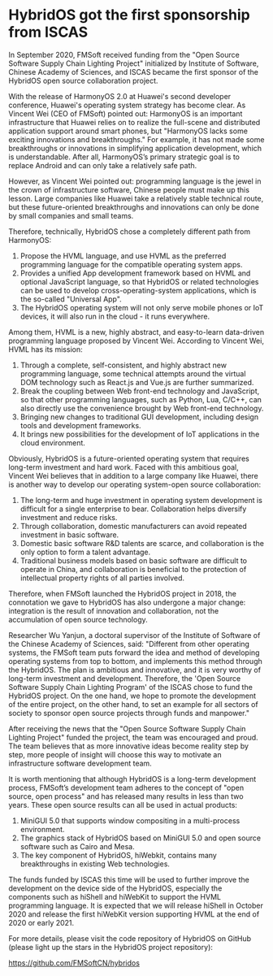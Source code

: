 # HybridOS got the first sponsorship from ISCAS

In September 2020, FMSoft received funding from the "Open Source Software Supply Chain Lighting Project" initialized by Institute of Software, Chinese Academy of Sciences, and ISCAS became the first sponsor of the HybridOS open source collaboration project.

With the release of HarmonyOS 2.0 at Huawei's second developer conference, Huawei's operating system strategy has become clear. As Vincent Wei (CEO of FMSoft) pointed out: HarmonyOS is an important infrastructure that Huawei relies on to realize the full-scene and distributed application support around smart phones, but "HarmonyOS lacks some exciting innovations and breakthroughs." For example, it has not made some breakthroughs or innovations in simplifying application development, which is understandable. After all, HarmonyOS’s primary strategic goal is to replace Android and can only take a relatively safe path.

However, as Vincent Wei pointed out: programming language is the jewel in the crown of infrastructure software, Chinese people must make up this lesson. Large companies like Huawei take a relatively stable technical route, but these future-oriented breakthroughs and innovations can only be done by small companies and small teams.

Therefore, technically, HybridOS chose a completely different path from HarmonyOS:

1. Propose the HVML language, and use HVML as the preferred programming language for the compatible operating system apps.
1. Provides a unified App development framework based on HVML and optional JavaScript language, so that HybridOS or related technologies can be used to develop cross-operating-system applications, which is the so-called "Universal App".
1. The HybridOS operating system will not only serve mobile phones or IoT devices, it will also run in the cloud - it runs everywhere.

Among them, HVML is a new, highly abstract, and easy-to-learn data-driven programming language proposed by Vincent Wei. According to Vincent Wei, HVML has its mission:

1. Through a complete, self-consistent, and highly abstract new programming language, some technical attempts around the virtual DOM technology such as React.js and Vue.js are further summarized.
1. Break the coupling between Web front-end technology and JavaScript, so that other programming languages, such as Python, Lua, C/C++, can also directly use the convenience brought by Web front-end technology.
1. Bringing new changes to traditional GUI development, including design tools and development frameworks.
1. It brings new possibilities for the development of IoT applications in the cloud environment.

Obviously, HybridOS is a future-oriented operating system that requires long-term investment and hard work. Faced with this ambitious goal, Vincent Wei believes that in addition to a large company like Huawei, there is another way to develop our operating system-open source collaboration:

1. The long-term and huge investment in operating system development is difficult for a single enterprise to bear. Collaboration helps diversify investment and reduce risks.
1. Through collaboration, domestic manufacturers can avoid repeated investment in basic software.
1. Domestic basic software R&D talents are scarce, and collaboration is the only option to form a talent advantage.
1. Traditional business models based on basic software are difficult to operate in China, and collaboration is beneficial to the protection of intellectual property rights of all parties involved.

Therefore, when FMSoft launched the HybridOS project in 2018, the connotation we gave to HybridOS has also undergone a major change: integration is the result of innovation and collaboration, not the accumulation of open source technology.

Researcher Wu Yanjun, a doctoral supervisor of the Institute of Software of the Chinese Academy of Sciences, said: "Different from other operating systems, the FMSoft team puts forward the idea and method of developing operating systems from top to bottom, and implements this method through the HybridOS. The plan is ambitious and innovative, and it is very worthy of long-term investment and development. Therefore, the 'Open Source Software Supply Chain Lighting Program' of the ISCAS chose to fund the HybridOS project. On the one hand, we hope to promote the development of the entire project, on the other hand, to set an example for all sectors of society to sponsor open source projects through funds and manpower."

After receiving the news that the "Open Source Software Supply Chain Lighting Project" funded the project, the team was encouraged and proud. The team believes that as more innovative ideas become reality step by step, more people of insight will choose this way to motivate an infrastructure software development team.

It is worth mentioning that although HybridOS is a long-term development process, FMSoft’s development team adheres to the concept of "open source, open process" and has released many results in less than two years. These open source results can all be used in actual products:

1. MiniGUI 5.0 that supports window compositing in a multi-process environment.
1. The graphics stack of HybridOS based on MiniGUI 5.0 and open source software such as Cairo and Mesa.
1. The key component of HybridOS, hiWebkit, contains many breakthroughs in existing Web technologies.

The funds funded by ISCAS this time will be used to further improve the development on the device side of the HybridOS, especially the components such as hiShell and hiWebKit to support the HVML programming language. It is expected that we will release hiShell in October 2020 and release the first hiWebKit version supporting HVML at the end of 2020 or early 2021.

For more details, please visit the code repository of HybridOS on GitHub (please light up the stars in the HybridOS project repository):

<https://github.com/FMSoftCN/hybridos>

